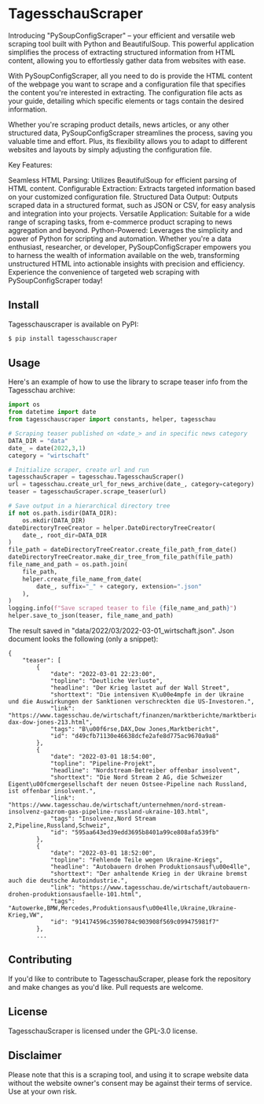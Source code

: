 # TagesschauScraper


Introducing "PySoupConfigScraper" – your efficient and versatile web scraping tool built with Python and BeautifulSoup. This powerful application simplifies the process of extracting structured information from HTML content, allowing you to effortlessly gather data from websites with ease.

With PySoupConfigScraper, all you need to do is provide the HTML content of the webpage you want to scrape and a configuration file that specifies the content you're interested in extracting. The configuration file acts as your guide, detailing which specific elements or tags contain the desired information.

Whether you're scraping product details, news articles, or any other structured data, PySoupConfigScraper streamlines the process, saving you valuable time and effort. Plus, its flexibility allows you to adapt to different websites and layouts by simply adjusting the configuration file.

Key Features:

Seamless HTML Parsing: Utilizes BeautifulSoup for efficient parsing of HTML content.
Configurable Extraction: Extracts targeted information based on your customized configuration file.
Structured Data Output: Outputs scraped data in a structured format, such as JSON or CSV, for easy analysis and integration into your projects.
Versatile Application: Suitable for a wide range of scraping tasks, from e-commerce product scraping to news aggregation and beyond.
Python-Powered: Leverages the simplicity and power of Python for scripting and automation.
Whether you're a data enthusiast, researcher, or developer, PySoupConfigScraper empowers you to harness the wealth of information available on the web, transforming unstructured HTML into actionable insights with precision and efficiency. Experience the convenience of targeted web scraping with PySoupConfigScraper today!

## Install
Tagesschauscraper is available on PyPI:
```sh
$ pip install tagesschauscraper
```

## Usage

Here's an example of how to use the library to scrape teaser info from the Tagesschau archive:

```python
import os
from datetime import date
from tagesschauscraper import constants, helper, tagesschau

# Scraping teaser published on <date_> and in specific news category  
DATA_DIR = "data"
date_ = date(2022,3,1)
category = "wirtschaft"

# Initialize scraper, create url and run
tagesschauScraper = tagesschau.TagesschauScraper()
url = tagesschau.create_url_for_news_archive(date_, category=category)
teaser = tagesschauScraper.scrape_teaser(url)

# Save output in a hierarchical directory tree
if not os.path.isdir(DATA_DIR):
    os.mkdir(DATA_DIR)
dateDirectoryTreeCreator = helper.DateDirectoryTreeCreator(
    date_, root_dir=DATA_DIR
)
file_path = dateDirectoryTreeCreator.create_file_path_from_date()
dateDirectoryTreeCreator.make_dir_tree_from_file_path(file_path)
file_name_and_path = os.path.join(
    file_path,
    helper.create_file_name_from_date(
        date_, suffix="_" + category, extension=".json"
    ),
)
logging.info(f"Save scraped teaser to file {file_name_and_path}")
helper.save_to_json(teaser, file_name_and_path)

```
The result saved in "data/2022/03/2022-03-01_wirtschaft.json". Json document looks the following (only a snippet):
```
{
    "teaser": [
        {
            "date": "2022-03-01 22:23:00",
            "topline": "Deutliche Verluste",
            "headline": "Der Krieg lastet auf der Wall Street",
            "shorttext": "Die intensiven K\u00e4mpfe in der Ukraine und die Auswirkungen der Sanktionen verschreckten die US-Investoren.",
            "link": "https://www.tagesschau.de/wirtschaft/finanzen/marktberichte/marktbericht-dax-dow-jones-213.html",
            "tags": "B\u00f6rse,DAX,Dow Jones,Marktbericht",
            "id": "d49cfb71130e46638dcfe2afe8d775ac9670a9a8"
        },
        {
            "date": "2022-03-01 18:54:00",
            "topline": "Pipeline-Projekt",
            "headline": "Nordstream-Betreiber offenbar insolvent",
            "shorttext": "Die Nord Stream 2 AG, die Schweizer Eigent\u00fcmergesellschaft der neuen Ostsee-Pipeline nach Russland, ist offenbar insolvent.",
            "link": "https://www.tagesschau.de/wirtschaft/unternehmen/nord-stream-insolvenz-gazrom-gas-pipeline-russland-ukraine-103.html",
            "tags": "Insolvenz,Nord Stream 2,Pipeline,Russland,Schweiz",
            "id": "595aa643ed39edd3695b8401a99ce808afa539fb"
        },
        {
            "date": "2022-03-01 18:52:00",
            "topline": "Fehlende Teile wegen Ukraine-Kriegs",
            "headline": "Autobauern drohen Produktionsausf\u00e4lle",
            "shorttext": "Der anhaltende Krieg in der Ukraine bremst auch die deutsche Autoindustrie.",
            "link": "https://www.tagesschau.de/wirtschaft/autobauern-drohen-produktionsausfaelle-101.html",
            "tags": "Autowerke,BMW,Mercedes,Produktionsausf\u00e4lle,Ukraine,Ukraine-Krieg,VW",
            "id": "914174596c3590784c903908f569c099475981f7"
        },
        ...
```
## Contributing
If you'd like to contribute to TagesschauScraper, please fork the repository and make changes as you'd like. Pull requests are welcome.

## License
TagesschauScraper is licensed under the GPL-3.0 license.


## Disclaimer
Please note that this is a scraping tool, and using it to scrape website data without the website owner's consent may be against their terms of service. Use at your own risk.
